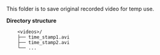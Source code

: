 This folder is to save original recorded video for temp use.

**Directory structure**
```
    <videos>/
    ├── time_stamp1.avi
    ├── time_stamp2.avi
    └── ...
```
